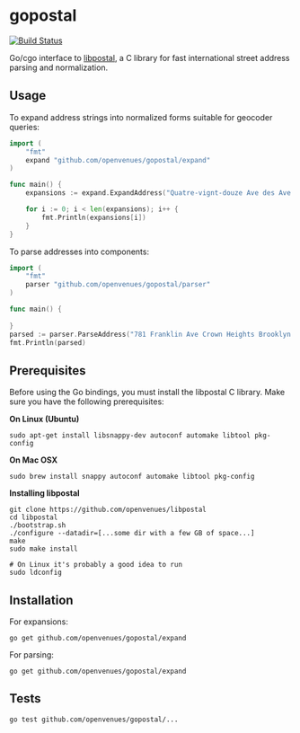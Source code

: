 # gopostal

[![Build Status](https://travis-ci.org/openvenues/gopostal.svg?branch=master)](https://travis-ci.org/openvenues/gopostal)

Go/cgo interface to [libpostal](https://github.com/openvenues/libpostal), a C library for fast international street address parsing and normalization.

## Usage

To expand address strings into normalized forms suitable for geocoder queries:

```go
import (
    "fmt"
    expand "github.com/openvenues/gopostal/expand"
)

func main() {
    expansions := expand.ExpandAddress("Quatre-vignt-douze Ave des Ave des Champs-Élysées")

    for i := 0; i < len(expansions); i++ {
        fmt.Println(expansions[i])
    }
}
```

To parse addresses into components:

```go
import (
    "fmt"
    parser "github.com/openvenues/gopostal/parser"
)

func main() {
    
}
parsed := parser.ParseAddress("781 Franklin Ave Crown Heights Brooklyn NY 11216 USA")
fmt.Println(parsed)
```

## Prerequisites

Before using the Go bindings, you must install the libpostal C library. Make sure you have the following prerequisites:

**On Linux (Ubuntu)**
```
sudo apt-get install libsnappy-dev autoconf automake libtool pkg-config
```

**On Mac OSX**
```
sudo brew install snappy autoconf automake libtool pkg-config
```

**Installing libpostal**

```
git clone https://github.com/openvenues/libpostal
cd libpostal
./bootstrap.sh
./configure --datadir=[...some dir with a few GB of space...]
make
sudo make install

# On Linux it's probably a good idea to run
sudo ldconfig
```

## Installation

For expansions:

```
go get github.com/openvenues/gopostal/expand
```

For parsing:
```
go get github.com/openvenues/gopostal/expand
```

## Tests

```
go test github.com/openvenues/gopostal/...
```